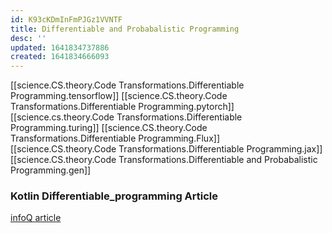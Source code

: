```yaml
---
id: K93cKDmInFmPJGz1VVNTF
title: Differentiable and Probabalistic Programming
desc: ''
updated: 1641834737886
created: 1641834666093
---
```



[[science.CS.theory.Code Transformations.Differentiable Programming.tensorflow]]
[[science.CS.theory.Code Transformations.Differentiable Programming.pytorch]]
[[science.cs.theory.Code Transformations.Differentiable Programming.turing]]
[[science.CS.theory.Code Transformations.Differentiable Programming.Flux]]
[[science.CS.theory.Code Transformations.Differentiable Programming.jax]]
[[science.CS.theory.Code Transformations.Differentiable and Probabalistic Programming.gen]]


### Kotlin Differentiable_programming Article
[infoQ article](https://www.infoq.com/presentations/differentiable-framework-kotlin/)



